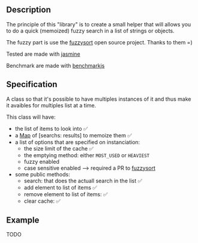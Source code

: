 ## Description
The principle of this "library" is to create a small helper that will allows you to do a quick (memoized) fuzzy search 
in a list of strings or objects.

The fuzzy part is use the [fuzzysort](https://github.com/farzher/fuzzysort) open source project. Thanks to them =)

Tested are made with [jasmine](https://jasmine.github.io/api/2.6)

Benchmark are made with [benchmarkjs](https://benchmarkjs.com/)

## Specification
A class so that it's possible to have multiples instances of it and thus make it avaibles for multiples list at a time.

This class will have: 
- the list of items to look into :white_check_mark:
- a [Map](https://developer.mozilla.org/en-US/docs/Web/JavaScript/Reference/Global_Objects/Map) of [searchs: results] to memoize them :white_check_mark:
- a list of options that are specified on instanciation:
  - the size limit of the cache :white_check_mark:
  - the emptying method: either `MOST_USED` or `HEAVIEST`
  - fuzzy enabled
  - case sensitive enabled --> required a PR to [fuzzysort](https://github.com/farzher/fuzzysort)
- some public methods:
  - search: that does the actuall search in the list :white_check_mark:
  - add element to list of items :white_check_mark:
  - remove element to list of items: :white_check_mark:
  - clear cache: :white_check_mark:

## Example
TODO
